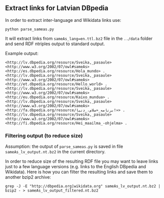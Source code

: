 ## Extract links for Latvian DBpedia 

In order to extract inter-language and Wikidata links use:

`python parse_sameas.py`

It will extract links from `sameAs_lang=en.ttl.bz2` file in the `../data` folder and send RDF ntriples output to standard output.

Example output:
```
<http://lv.dbpedia.org/resource/Sveika,_pasaule> <http://www.w3.org/2002/07/owl#sameAs> <http://es.dbpedia.org/resource/Hola_mundo> .
<http://lv.dbpedia.org/resource/Sveika,_pasaule> <http://www.w3.org/2002/07/owl#sameAs> <http://et.dbpedia.org/resource/Hello_world> .
<http://lv.dbpedia.org/resource/Sveika,_pasaule> <http://www.w3.org/2002/07/owl#sameAs> <http://eu.dbpedia.org/resource/Kaixo_mundua> .
<http://lv.dbpedia.org/resource/Sveika,_pasaule> <http://www.w3.org/2002/07/owl#sameAs> <http://fa.dbpedia.org/resource/برنامه_«سلام،_دنیا!»> .
<http://lv.dbpedia.org/resource/Sveika,_pasaule> <http://www.w3.org/2002/07/owl#sameAs> <http://fi.dbpedia.org/resource/Hei_maailma_-ohjelma> .
```

### Filtering output (to reduce size)

Assumption: the output of `parse_sameas.py` is saved in file `sameAs_lv_output.nt.bz2` in the current directory.

In order to reduce size of the resulting RDF file you may want to leave links just to a few language versions (e.g. links to the English DBpedia and Wikidata). Here is how you can filter the resulting links and save them to another bzip2 archive:

`grep -J -E "http://dbpedia.org|wikidata.org" sameAs_lv_output.nt.bz2 | bzip2 - > sameAs_lv_output_filtered.nt.bz2`


